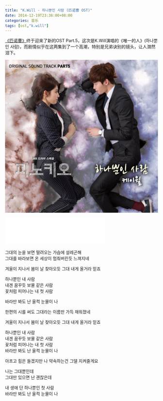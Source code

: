 ```yaml
---
title: "K.Will - 하나뿐인 사람 (匹诺曹 OST)"
date: 2014-12-19T23:38:00+08:00
categories: 音乐
tags: [ost,"k.will"]
---
```


[《匹诺曹》](http://movie.douban.com/subject/25928794/)终于迎来了新的OST Part.5，这次是K.Will演唱的《唯一的人》(하나뿐인 사람)，而剧情似乎在这两集到了一个高潮，特别是兄弟诀别的镜头，让人潸然泪下。

![](/uploads/2014/12/pinocchio-ost-part.5-20141218.jpg)<!--more-->

<iframe frameborder="no" border="0" marginwidth="0" marginheight="0" width=330 height=86 src="//music.163.com/outchain/player?type=2&id=29808923&auto=0&height=66"></iframe>

그대의 눈을 보면 떨려오는 가슴에 설레곤해  
그대를 바라보면 온 세상이 멈춰버린듯 느껴지네

겨울이 지나서 봄이 날 찾아오듯 그대 내게 올거라 믿죠

하나뿐인 내 사람  
내겐 꿈꾸듯 보물 같은 사람  
꽃처럼 피어나는 내 첫 사람

바라만 봐도 난 울컥 눈물이 나

한편의 시를 써도 그대라는 이름만 가득 채워졌네

겨울이 지나서 봄이 날 찾아오듯 그대 내게 올거라 믿죠

하나뿐인 내 사람  
내겐 꿈꾸듯 보물 같은 사람  
꽃처럼 피어나는 내 첫 사람  
바라만 봐도 난 울컥 눈물이 나

아프고 힘은 들겠지만 나 약속하는건 그댈 지켜줄게요  

나는 그대뿐인데  
그대만 있으면 난 괜찮은데

내 생애 단 하나뿐인 첫 사람  
바라만 봐도 난 울컥 눈물이 나
